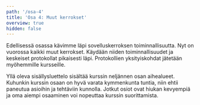 ```yaml
---
path: '/osa-4'
title: 'Osa 4: Muut kerrokset'
overview: true
hidden: false
---
```



Edellisessä osassa kävimme läpi sovelluskerroksen toiminnallisuutta. Nyt on vuorossa kaikki muut kerrokset. Käydään niiden toiminnallisuudet ja keskeiset protokollat pikaisesti läpi. Protokollien yksityiskohdat jätetään myöhemmille kursseille.


<please-login></please-login>

<pages-in-this-section></pages-in-this-section>

Yllä oleva sisällysluettelo sisältää kurssin neljännen osan aihealueet. Kuhunkin kurssin osaan on hyvä varata kymmenkunta tuntia, niin ehtii paneutua asioihin ja tehtäviin kunnolla. Jotkut osiot ovat hiukan kevyempiä ja oma aiempi osaaminen voi nopeuttaa kurssin suorittamista.


<exercises-in-this-section></exercises-in-this-section>
